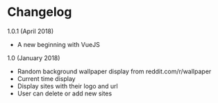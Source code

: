 # Changelog

1.0.1 (April 2018)
- A new beginning with VueJS

1.0 (January 2018)
    
- Random background wallpaper display from reddit.com/r/wallpaper
- Current time display
- Display sites with their logo and url
- User can delete or add new sites


